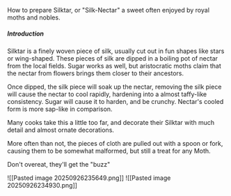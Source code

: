 How to prepare Silktar, or "Silk-Nectar" a sweet often enjoyed by royal moths and nobles.

##### Introduction
Silktar is a finely woven piece of silk, usually cut out in fun shapes like stars or wing-shaped. These pieces of silk are dipped in a boiling pot of nectar from the local fields. Sugar works as well, but aristocratic moths claim that the nectar from flowers brings them closer to their ancestors.

Once dipped, the silk piece will soak up the nectar, removing the silk piece will cause the nectar to cool rapidly, hardening into a almost taffy-like consistency. Sugar will cause it to harden, and be crunchy. Nectar's cooled form is more sap-like in comparison.

Many cooks take this a little too far, and decorate their Silktar with much detail and almost ornate decorations.

More often than not, the pieces of cloth are pulled out with a spoon or fork, causing them to be somewhat malformed, but still a treat for any Moth. 

Don't overeat, they'll get the "buzz"

![[Pasted image 20250926235649.png]]
![[Pasted image 20250926234930.png]]